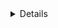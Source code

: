 <details>

    <summary>How to set up `dbt-bouncer` in a monorepo?</summary>

    A monorepo may consist of one directory with a dbt project and other directories with unrelated code. It may be desired for `dbt-bouncer` to be configured from the root directory. Sample directory tree:

    ```shell
    .
    ├── dbt-bouncer.yml
    ├── README.md
    ├── dbt-project
    │   ├── models
    │   ├── dbt_project.yml
    │   └── profiles.yml
    └── package-a
        ├── src
        ├── tests
        └── package.json
    ```

    To ease configuration you can use `exclude` or `include` at the global level (see [Config File](./config-file.md) for more details). For the above example `dbt-bouncer.yml` could be configured as:

    ```yaml
    dbt_artifacts_dir: dbt-project/target
    include: ^dbt-project

    manifest_checks:
        - name: check_exposure_based_on_non_public_models
    ```

    `dbt-bouncer` can now be run from the root directory.

</details>

